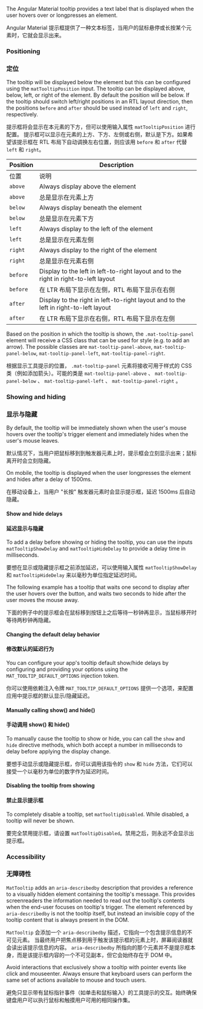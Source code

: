 The Angular Material tooltip provides a text label that is displayed when the user hovers
over or longpresses an element.

Angular Material 提示框提供了一种文本标签，当用户的鼠标悬停或长按某个元素时，它就会显示出来。

<!-- example(tooltip-overview) -->

### Positioning

### 定位

The tooltip will be displayed below the element but this can be configured using the
`matTooltipPosition` input.
The tooltip can be displayed above, below, left, or right of the element. By default the position
will be below. If the tooltip should switch left/right positions in an RTL layout direction, then
the positions `before` and `after` should be used instead of `left` and `right`, respectively.

提示框将会显示在本元素的下方，但可以使用输入属性 `matTooltipPosition` 进行配置。
提示框可以显示在元素的上方、下方、左侧或右侧，默认是下方。如果希望该提示框在 RTL 布局下自动调换左右位置，则应该用 `before` 和 `after` 代替 `left` 和 `right`。

| Position | Description |
| -------- | ----------- |
| 位置 | 说明 |
| `above` | Always display above the element |
| `above` | 总是显示在元素上方 |
| `below` | Always display beneath the element |
| `below` | 总是显示在元素下方 |
| `left` | Always display to the left of the element |
| `left` | 总是显示在元素左侧 |
| `right` | Always display to the right of the element |
| `right` | 总是显示在元素右侧 |
| `before` | Display to the left in left-to-right layout and to the right in right-to-left layout |
| `before` | 在 LTR 布局下显示在左侧，RTL 布局下显示在右侧 |
| `after` | Display to the right in left-to-right layout and to the left in right-to-left layout |
| `after` | 在 LTR 布局下显示在右侧，RTL 布局下显示在左侧 |

Based on the position in which the tooltip is shown, the `.mat-tooltip-panel` element will receive a
CSS class that can be used for style (e.g. to add an arrow). The possible classes are
`mat-tooltip-panel-above`, `mat-tooltip-panel-below`, `mat-tooltip-panel-left`,
`mat-tooltip-panel-right`.

根据显示工具提示的位置， `.mat-tooltip-panel` 元素将接收可用于样式的 CSS 类（例如添加箭头）。可能的类是 `mat-tooltip-panel-above` 、 `mat-tooltip-panel-below` 、 `mat-tooltip-panel-left` 、 `mat-tooltip-panel-right` 。

<!-- example(tooltip-position) -->

### Showing and hiding

### 显示与隐藏

By default, the tooltip will be immediately shown when the user's mouse hovers over the tooltip's
trigger element and immediately hides when the user's mouse leaves.

默认情况下，当用户把鼠标移到到触发器元素上时，提示框会立刻显示出来；鼠标离开时会立刻隐藏。

On mobile, the tooltip is displayed when the user longpresses the element and hides after a
delay of 1500ms.

在移动设备上，当用户 "长按" 触发器元素时会显示提示框，延迟 1500ms 后自动隐藏。

#### Show and hide delays

#### 延迟显示与隐藏

To add a delay before showing or hiding the tooltip, you can use the inputs `matTooltipShowDelay`
and `matTooltipHideDelay` to provide a delay time in milliseconds.

要想在显示或隐藏提示框之前添加延迟，可以使用输入属性 `matTooltipShowDelay` 和 `matTooltipHideDelay` 来以毫秒为单位指定延迟时间。

The following example has a tooltip that waits one second to display after the user
hovers over the button, and waits two seconds to hide after the user moves the mouse away.

下面的例子中的提示框会在鼠标移到按钮上之后等待一秒钟再显示，当鼠标移开时等待两秒钟再隐藏。

<!-- example(tooltip-delay) -->

#### Changing the default delay behavior

#### 修改默认的延迟行为

You can configure your app's tooltip default show/hide delays by configuring and providing
your options using the `MAT_TOOLTIP_DEFAULT_OPTIONS` injection token.

你可以使用依赖注入令牌 `MAT_TOOLTIP_DEFAULT_OPTIONS` 提供一个选项，来配置应用中提示框的默认显示/隐藏延迟。

<!-- example(tooltip-modified-defaults) -->

#### Manually calling show() and hide()

#### 手动调用 show() 和 hide()

To manually cause the tooltip to show or hide, you can call the `show` and `hide` directive methods,
which both accept a number in milliseconds to delay before applying the display change.

要想手动显示或隐藏提示框，你可以调用该指令的 `show` 和 `hide` 方法，它们可以接受一个以毫秒为单位的数字作为延迟时间。

<!-- example(tooltip-manual) -->

#### Disabling the tooltip from showing

#### 禁止显示提示框

To completely disable a tooltip, set `matTooltipDisabled`. While disabled, a tooltip will never be
shown.

要完全禁用提示框，请设置 `matTooltipDisabled`。禁用之后，则永远不会显示出提示框。

### Accessibility

### 无障碍性

`MatTooltip` adds an `aria-describedby` description that provides a reference
to a visually hidden element containing the tooltip's message. This provides screenreaders the
information needed to read out the tooltip's contents when the end-user focuses on tooltip's
trigger. The element referenced by `aria-describedby` is not the tooltip itself,
but instead an invisible copy of the tooltip content that is always present in the DOM.

`MatTooltip` 会添加一个 `aria-describedby` 描述，它指向一个包含提示信息的不可见元素。
当最终用户把焦点移到用于触发该提示框的元素上时，屏幕阅读器就会读出该提示信息的内容。
`aria-describedby` 所指向的那个元素并不是提示框本身，而是该提示框内容的一个不可见副本，但它会始终存在于 DOM 中。

Avoid interactions that exclusively show a tooltip with pointer events like click and mouseenter.
Always ensure that keyboard users can perform the same set of actions available to mouse and
touch users.

避免只显示带有鼠标指针事件（如单击和鼠标输入）的工具提示的交互。始终确保键盘用户可以执行鼠标和触摸用户可用的相同操作集。
